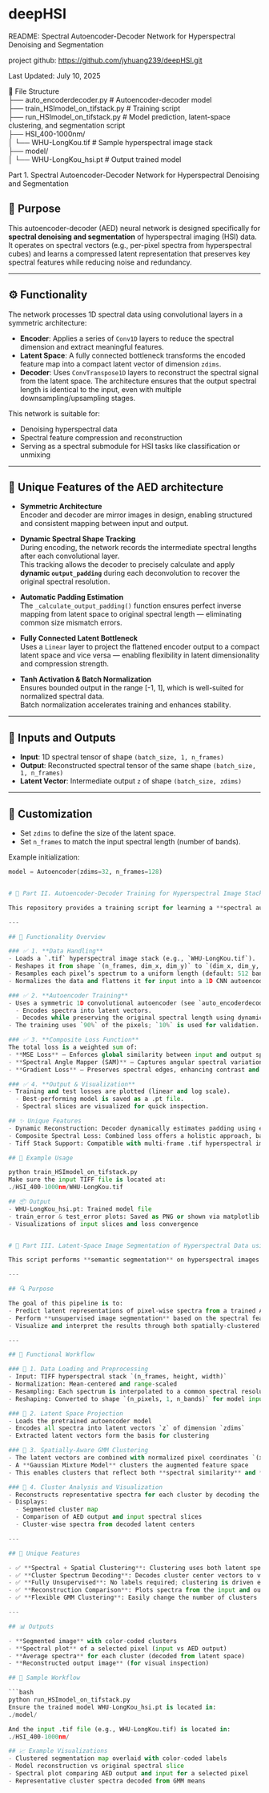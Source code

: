 # deepHSI
README: Spectral Autoencoder-Decoder Network for Hyperspectral Denoising and Segmentation

project github: https://github.com/jyhuang239/deepHSI.git

Last Updated: July 10, 2025

📁 File Structure </br>
├── auto_encoderdecoder.py         # Autoencoder-decoder model </br>
├── train_HSImodel_on_tifstack.py  # Training script </br>
├── run_HSImodel_on_tifstack.py    # Model prediction, latent-space clustering, and segmentation script </br>
├── HSI_400-1000nm/ </br>
│   └── WHU-LongKou.tif            # Sample hyperspectral image stack </br>
├── model/          </br>
│   └── WHU-LongKou_hsi.pt         # Output trained model </br>

Part 1. Spectral Autoencoder-Decoder Network for Hyperspectral Denoising and Segmentation

## 📌 Purpose

This autoencoder-decoder (AED) neural network is designed specifically for **spectral denoising and segmentation** of hyperspectral imaging (HSI) data. It operates on spectral vectors (e.g., per-pixel spectra from hyperspectral cubes) and learns a compressed latent representation that preserves key spectral features while reducing noise and redundancy.

---

## ⚙️ Functionality

The network processes 1D spectral data using convolutional layers in a symmetric architecture:

- **Encoder**: Applies a series of `Conv1D` layers to reduce the spectral dimension and extract meaningful features.
- **Latent Space**: A fully connected bottleneck transforms the encoded feature map into a compact latent vector of dimension `zdims`.
- **Decoder**: Uses `ConvTranspose1D` layers to reconstruct the spectral signal from the latent space. The architecture ensures that the output spectral length is identical to the input, even with multiple downsampling/upsampling stages.

This network is suitable for:
- Denoising hyperspectral data
- Spectral feature compression and reconstruction
- Serving as a spectral submodule for HSI tasks like classification or unmixing

---

## 🌟 Unique Features of the AED architecture

- **Symmetric Architecture**  
  Encoder and decoder are mirror images in design, enabling structured and consistent mapping between input and output.

- **Dynamic Spectral Shape Tracking**  
  During encoding, the network records the intermediate spectral lengths after each convolutional layer.  
  This tracking allows the decoder to precisely calculate and apply **dynamic `output_padding`** during each deconvolution to recover the original spectral resolution.

- **Automatic Padding Estimation**  
  The `_calculate_output_padding()` function ensures perfect inverse mapping from latent space to original spectral length — eliminating common size mismatch errors.

- **Fully Connected Latent Bottleneck**  
  Uses a `Linear` layer to project the flattened encoder output to a compact latent space and vice versa — enabling flexibility in latent dimensionality and compression strength.

- **Tanh Activation & Batch Normalization**  
  Ensures bounded output in the range [-1, 1], which is well-suited for normalized spectral data.  
  Batch normalization accelerates training and enhances stability.

---

## 🧪 Inputs and Outputs

- **Input**: 1D spectral tensor of shape `(batch_size, 1, n_frames)`
- **Output**: Reconstructed spectral tensor of the same shape `(batch_size, 1, n_frames)`
- **Latent Vector**: Intermediate output `z` of shape `(batch_size, zdims)`

---

## 🧩 Customization

- Set `zdims` to define the size of the latent space.
- Set `n_frames` to match the input spectral length (number of bands).

Example initialization:
```python
model = Autoencoder(zdims=32, n_frames=128)


# 🧠 Part II. Autoencoder-Decoder Training for Hyperspectral Image Stack

This repository provides a training script for learning a **spectral autoencoder-decoder (AED)** from a **TIFF hyperspectral image stack**. The model extracts latent spectral features and clusters them using spatially-aware Gaussian Mixture Models (GMMs). It is optimized with a rich composite loss function that enhances both global and local spectral fidelity.

---

## 🚀 Functionality Overview

### ✅ 1. **Data Handling**
- Loads a `.tif` hyperspectral image stack (e.g., `WHU-LongKou.tif`).
- Reshapes it from shape `(n_frames, dim_x, dim_y)` to `(dim_x, dim_y, n_frames)` for spectral processing.
- Resamples each pixel’s spectrum to a uniform length (default: 512 bands).
- Normalizes the data and flattens it for input into a 1D CNN autoencoder.

### ✅ 2. **Autoencoder Training**
- Uses a symmetric 1D convolutional autoencoder (see `auto_encoderdecoder.py`) that:
  - Encodes spectra into latent vectors.
  - Decodes while preserving the original spectral length using dynamic padding.
- The training uses `90%` of the pixels; `10%` is used for validation.

### ✅ 3. **Composite Loss Function**
The total loss is a weighted sum of:
- **MSE Loss** – Enforces global similarity between input and output spectra.
- **Spectral Angle Mapper (SAM)** – Captures angular spectral variation, sensitive to shape, not magnitude.
- **Gradient Loss** – Preserves spectral edges, enhancing contrast and sharp transitions.

### ✅ 4. **Output & Visualization**
- Training and test losses are plotted (linear and log scale).
  - Best-performing model is saved as a .pt file.
  - Spectral slices are visualized for quick inspection.

## ✨ Unique Features
- Dynamic Reconstruction: Decoder dynamically estimates padding using encoder’s recorded sizes for exact spectral shape recovery.
- Composite Spectral Loss: Combined loss offers a holistic approach, balancing magnitude, shape, and edge preservation.
- Tiff Stack Support: Compatible with multi-frame .tif hyperspectral images (commonly used in biomedical and remote sensing domains).

## 🧪 Example Usage

python train_HSImodel_on_tifstack.py
Make sure the input TIFF file is located at:
./HSI_400-1000nm/WHU-LongKou.tif

## 📦 Output
- WHU-LongKou_hsi.pt: Trained model file
- train_error & test_error plots: Saved as PNG or shown via matplotlib
- Visualizations of input slices and loss convergence


# 🧩 Part III. Latent-Space Image Segmentation of Hyperspectral Data using Auto-encoder-decoder and GMM

This script performs **semantic segmentation** on hyperspectral images by projecting each pixel’s spectrum into a **latent space** using a trained auto-encoder-decoder, and clustering the latent representations using a **Gaussian Mixture Model (GMM)**. This segmentation process uniquely leverages both **spectral and spatial features** to group pixels with similar spectral signatures and spatial coherence.

---

## 🔍 Purpose

The goal of this pipeline is to:
- Predict latent representations of pixel-wise spectra from a trained AED model.
- Perform **unsupervised image segmentation** based on the spectral features and spatial coherence.
- Visualize and interpret the results through both spatially-clustered maps and representative cluster spectra.

---

## 🧠 Functional Workflow

### 🔹 1. Data Loading and Preprocessing
- Input: TIFF hyperspectral stack `(n_frames, height, width)`
- Normalization: Mean-centered and range-scaled
- Resampling: Each spectrum is interpolated to a common spectral resolution (`target_len = 512`)
- Reshaping: Converted to shape `(n_pixels, 1, n_bands)` for model input

### 🔹 2. Latent Space Projection
- Loads the pretrained autoencoder model
- Encodes all spectra into latent vectors `z` of dimension `zdims`
- Extracted latent vectors form the basis for clustering

### 🔹 3. Spatially-Aware GMM Clustering
- The latent vectors are combined with normalized pixel coordinates `(x, y)`
- A **Gaussian Mixture Model** clusters the augmented feature space
- This enables clusters that reflect both **spectral similarity** and **spatial proximity**

### 🔹 4. Cluster Analysis and Visualization
- Reconstructs representative spectra for each cluster by decoding the GMM mean vectors
- Displays:
  - Segmented cluster map
  - Comparison of AED output and input spectral slices
  - Cluster-wise spectra from decoded latent centers

---

## 🌟 Unique Features

- ✅ **Spectral + Spatial Clustering**: Clustering uses both latent spectra and pixel coordinates for semantically meaningful grouping.
- ✅ **Cluster Spectrum Decoding**: Decodes cluster center vectors to visualize their corresponding spectra for constitutive identification.
- ✅ **Fully Unsupervised**: No labels required; clustering is driven entirely by learned features.
- ✅ **Reconstruction Comparison**: Plots spectra from the input and output at specific pixel locations for model validation.
- ✅ **Flexible GMM Clustering**: Easily change the number of clusters (`n_clusters`) to match complexity.

---

## 📊 Outputs

- **Segmented image** with color-coded clusters
- **Spectral plot** of a selected pixel (input vs AED output)
- **Average spectra** for each cluster (decoded from latent space)
- **Reconstructed output image** (for visual inspection)

## 🧪 Sample Workflow

```bash
python run_HSImodel_on_tifstack.py
Ensure the trained model WHU-LongKou_hsi.pt is located in:
./model/

And the input .tif file (e.g., WHU-LongKou.tif) is located in:
./HSI_400-1000nm/

## 📈 Example Visualizations
- Clustered segmentation map overlaid with color-coded labels
- Model reconstruction vs original spectral slice
- Spectral plot comparing AED output and input for a selected pixel
- Representative cluster spectra decoded from GMM means
